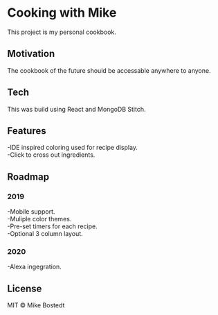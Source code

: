 # Cooking with Mike

This project is my personal cookbook.

## Motivation

The cookbook of the future should be accessable anywhere to anyone. 

## Tech

This was build using React and MongoDB Stitch.

## Features

-IDE inspired coloring used for recipe display.  
-Click to cross out ingredients.  

## Roadmap

### 2019
-Mobile support.  
-Muliple color themes.  
-Pre-set timers for each recipe.  
-Optional 3 column layout.  

### 2020
-Alexa ingegration.

## License

MIT © Mike Bostedt

